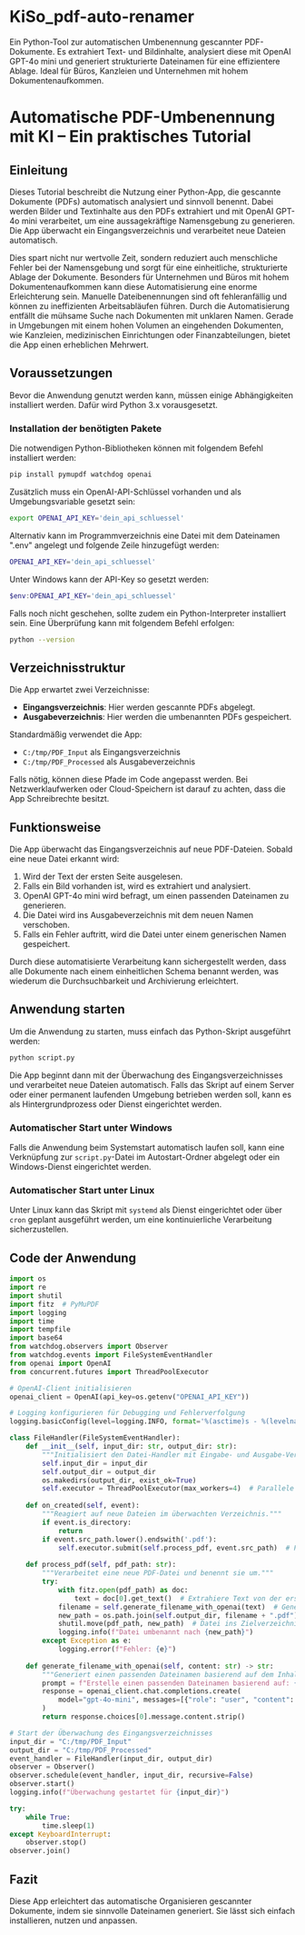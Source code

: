 # KiSo_pdf-auto-renamer
Ein Python-Tool zur automatischen Umbenennung gescannter PDF-Dokumente. Es extrahiert Text- und Bildinhalte, analysiert diese mit OpenAI GPT-4o mini und generiert strukturierte Dateinamen für eine effizientere Ablage. Ideal für Büros, Kanzleien und Unternehmen mit hohem Dokumentenaufkommen.

# Automatische PDF-Umbenennung mit KI – Ein praktisches Tutorial&#x20;

## Einleitung

Dieses Tutorial beschreibt die Nutzung einer Python-App, die gescannte Dokumente (PDFs) automatisch analysiert und sinnvoll benennt. Dabei werden Bilder und Textinhalte aus den PDFs extrahiert und mit OpenAI GPT-4o mini verarbeitet, um eine aussagekräftige Namensgebung zu generieren. Die App überwacht ein Eingangsverzeichnis und verarbeitet neue Dateien automatisch.

Dies spart nicht nur wertvolle Zeit, sondern reduziert auch menschliche Fehler bei der Namensgebung und sorgt für eine einheitliche, strukturierte Ablage der Dokumente. Besonders für Unternehmen und Büros mit hohem Dokumentenaufkommen kann diese Automatisierung eine enorme Erleichterung sein. Manuelle Dateibenennungen sind oft fehleranfällig und können zu ineffizienten Arbeitsabläufen führen. Durch die Automatisierung entfällt die mühsame Suche nach Dokumenten mit unklaren Namen. Gerade in Umgebungen mit einem hohen Volumen an eingehenden Dokumenten, wie Kanzleien, medizinischen Einrichtungen oder Finanzabteilungen, bietet die App einen erheblichen Mehrwert.

## Voraussetzungen

Bevor die Anwendung genutzt werden kann, müssen einige Abhängigkeiten installiert werden. Dafür wird Python 3.x vorausgesetzt.

### Installation der benötigten Pakete

Die notwendigen Python-Bibliotheken können mit folgendem Befehl installiert werden:

```bash
pip install pymupdf watchdog openai
```

Zusätzlich muss ein OpenAI-API-Schlüssel vorhanden und als Umgebungsvariable gesetzt sein:

```bash
export OPENAI_API_KEY='dein_api_schluessel'
```
Alternativ kann im Programmverzeichnis eine Datei mit dem Dateinamen ".env" angelegt und folgende Zeile hinzugefügt werden:

```bash
OPENAI_API_KEY='dein_api_schluessel'
```
Unter Windows kann der API-Key so gesetzt werden:

```powershell
$env:OPENAI_API_KEY='dein_api_schluessel'
```

Falls noch nicht geschehen, sollte zudem ein Python-Interpreter installiert sein. Eine Überprüfung kann mit folgendem Befehl erfolgen:

```bash
python --version
```

## Verzeichnisstruktur

Die App erwartet zwei Verzeichnisse:

- **Eingangsverzeichnis**: Hier werden gescannte PDFs abgelegt.
- **Ausgabeverzeichnis**: Hier werden die umbenannten PDFs gespeichert.

Standardmäßig verwendet die App:

- `C:/tmp/PDF_Input` als Eingangsverzeichnis
- `C:/tmp/PDF_Processed` als Ausgabeverzeichnis

Falls nötig, können diese Pfade im Code angepasst werden. Bei Netzwerklaufwerken oder Cloud-Speichern ist darauf zu achten, dass die App Schreibrechte besitzt.

## Funktionsweise

Die App überwacht das Eingangsverzeichnis auf neue PDF-Dateien. Sobald eine neue Datei erkannt wird:

1. Wird der Text der ersten Seite ausgelesen.
2. Falls ein Bild vorhanden ist, wird es extrahiert und analysiert.
3. OpenAI GPT-4o mini wird befragt, um einen passenden Dateinamen zu generieren.
4. Die Datei wird ins Ausgabeverzeichnis mit dem neuen Namen verschoben.
5. Falls ein Fehler auftritt, wird die Datei unter einem generischen Namen gespeichert.

Durch diese automatisierte Verarbeitung kann sichergestellt werden, dass alle Dokumente nach einem einheitlichen Schema benannt werden, was wiederum die Durchsuchbarkeit und Archivierung erleichtert.

## Anwendung starten

Um die Anwendung zu starten, muss einfach das Python-Skript ausgeführt werden:

```bash
python script.py
```

Die App beginnt dann mit der Überwachung des Eingangsverzeichnisses und verarbeitet neue Dateien automatisch. Falls das Skript auf einem Server oder einer permanent laufenden Umgebung betrieben werden soll, kann es als Hintergrundprozess oder Dienst eingerichtet werden.

### Automatischer Start unter Windows

Falls die Anwendung beim Systemstart automatisch laufen soll, kann eine Verknüpfung zur `script.py`-Datei im Autostart-Ordner abgelegt oder ein Windows-Dienst eingerichtet werden.

### Automatischer Start unter Linux

Unter Linux kann das Skript mit `systemd` als Dienst eingerichtet oder über `cron` geplant ausgeführt werden, um eine kontinuierliche Verarbeitung sicherzustellen.

## Code der Anwendung

```python
import os
import re
import shutil
import fitz  # PyMuPDF
import logging
import time
import tempfile
import base64
from watchdog.observers import Observer
from watchdog.events import FileSystemEventHandler
from openai import OpenAI
from concurrent.futures import ThreadPoolExecutor

# OpenAI-Client initialisieren
openai_client = OpenAI(api_key=os.getenv("OPENAI_API_KEY"))

# Logging konfigurieren für Debugging und Fehlerverfolgung
logging.basicConfig(level=logging.INFO, format='%(asctime)s - %(levelname)s - %(message)s')

class FileHandler(FileSystemEventHandler):
    def __init__(self, input_dir: str, output_dir: str):
        """Initialisiert den Datei-Handler mit Eingabe- und Ausgabe-Verzeichnissen."""
        self.input_dir = input_dir
        self.output_dir = output_dir
        os.makedirs(output_dir, exist_ok=True)
        self.executor = ThreadPoolExecutor(max_workers=4)  # Parallele Verarbeitung von PDFs
    
    def on_created(self, event):
        """Reagiert auf neue Dateien im überwachten Verzeichnis."""
        if event.is_directory:
            return
        if event.src_path.lower().endswith('.pdf'):
            self.executor.submit(self.process_pdf, event.src_path)  # PDF-Verarbeitung im Hintergrund starten
    
    def process_pdf(self, pdf_path: str):
        """Verarbeitet eine neue PDF-Datei und benennt sie um."""
        try:
            with fitz.open(pdf_path) as doc:
                text = doc[0].get_text()  # Extrahiere Text von der ersten Seite
            filename = self.generate_filename_with_openai(text)  # Generiere neuen Dateinamen
            new_path = os.path.join(self.output_dir, filename + ".pdf")
            shutil.move(pdf_path, new_path)  # Datei ins Zielverzeichnis verschieben
            logging.info(f"Datei umbenannt nach {new_path}")
        except Exception as e:
            logging.error(f"Fehler: {e}")
    
    def generate_filename_with_openai(self, content: str) -> str:
        """Generiert einen passenden Dateinamen basierend auf dem Inhalt der PDF."""
        prompt = f"Erstelle einen passenden Dateinamen basierend auf: {content}"
        response = openai_client.chat.completions.create(
            model="gpt-4o-mini", messages=[{"role": "user", "content": prompt}], max_tokens=100
        )
        return response.choices[0].message.content.strip()

# Start der Überwachung des Eingangsverzeichnisses
input_dir = "C:/tmp/PDF_Input"
output_dir = "C:/tmp/PDF_Processed"
event_handler = FileHandler(input_dir, output_dir)
observer = Observer()
observer.schedule(event_handler, input_dir, recursive=False)
observer.start()
logging.info(f"Überwachung gestartet für {input_dir}")

try:
    while True:
        time.sleep(1)
except KeyboardInterrupt:
    observer.stop()
observer.join()
```

## Fazit

Diese App erleichtert das automatische Organisieren gescannter Dokumente, indem sie sinnvolle Dateinamen generiert. Sie lässt sich einfach installieren, nutzen und anpassen.


